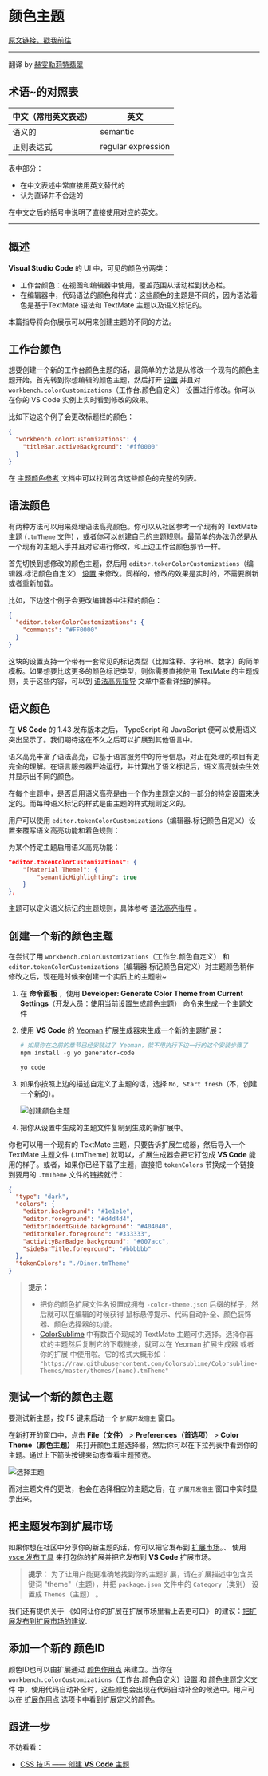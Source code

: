 # 颜色主题

[原文链接，戳我前往](https://code.visualstudio.com/api/extension-guides/color-theme)

------

翻译 by [赫雯勒莉特翡翠](https://github.com/HeveraletLaidCenx)

## 术语~的对照表

|中文（常用英文表述）|英文|
|----|----|
|语义的|semantic|
|正则表达式|regular expression|

表中部分：

* 在中文表述中常直接用英文替代的
* 认为直译并不合适的

在中文之后的括号中说明了直接使用对应的英文。

------

## 概述

**Visual Studio Code** 的 UI 中，可见的颜色分两类：

* 工作台颜色：在视图和编辑器中使用，覆盖范围从活动栏到状态栏。
* 在编辑器中，代码语法的颜色和样式：这些颜色的主题是不同的，因为语法着色是基于TextMate 语法和 TextMate 主题以及语义标记的。

本篇指导将向你展示可以用来创建主题的不同的方法。

## 工作台颜色

想要创建一个新的工作台颜色主题的话，最简单的方法是从修改一个现有的颜色主题开始。首先转到你想编辑的颜色主题，然后打开 [设置](https://code.visualstudio.com/docs/getstarted/settings) 并且对 `workbench.colorCustomizations`（工作台.颜色自定义） 设置进行修改。你可以在你的 VS Code 实例上实时看到修改的效果。

比如下边这个例子会更改标题栏的颜色：

```json
{
  "workbench.colorCustomizations": {
    "titleBar.activeBackground": "#ff0000"
  }
}
```

在 [主题颜色参考](https://code.visualstudio.com/api/references/theme-color) 文档中可以找到包含这些颜色的完整的列表。

## 语法颜色

有两种方法可以用来处理语法高亮颜色。你可以从社区参考一个现有的 TextMate 主题 (`.tmTheme` 文件) ，或者你可以创建自己的主题规则。最简单的办法仍然是从一个现有的主题入手并且对它进行修改，和上边工作台颜色那节一样。

首先切换到想修改的颜色主题，然后用 `editor.tokenColorCustomizations`（编辑器.标记颜色自定义） [设置](https://code.visualstudio.com/docs/getstarted/settings) 来修改。同样的，修改的效果是实时的，不需要刷新或者重新加载。

比如，下边这个例子会更改编辑器中注释的颜色：

```json
{
  "editor.tokenColorCustomizations": {
    "comments": "#FF0000"
  }
}
```

这块的设置支持一个带有一套常见的标记类型（比如注释、字符串、数字）的简单模板。如果想要比这更多的颜色标记类型，则你需要直接使用 TextMate 的主题规则，关于这些内容，可以到 [语法高亮指导](https://code.visualstudio.com/api/language-extensions/syntax-highlight-guide) 文章中查看详细的解释。

## 语义颜色

在 **VS Code** 的 1.43 发布版本之后， TypeScript 和 JavaScript 便可以使用语义突出显示了。我们期待这在不久之后可以扩展到其他语言中。

语义高亮丰富了语法高亮，它基于语言服务中的符号信息，对正在处理的项目有更完全的理解。在语言服务器开始运行，并计算出了语义标记后，语义高亮就会生效并显示出不同的颜色。

在每个主题中，是否启用语义高亮是由一个作为主题定义的一部分的特定设置来决定的。而每种语义标记的样式是由主题的样式规则定义的。

用户可以使用 `editor.tokenColorCustomizations`（编辑器.标记颜色自定义）设置来覆写语义高亮功能和着色规则：

为某个特定主题启用语义高亮功能：

```json
"editor.tokenColorCustomizations": {
    "[Material Theme]": {
        "semanticHighlighting": true
    }
},
```

主题可以定义语义标记的主题规则，具体参考 [语法高亮指导](https://code.visualstudio.com/api/language-extensions/syntax-highlight-guide#semantic-theming) 。

## 创建一个新的颜色主题

在尝试了用 `workbench.colorCustomizations`（工作台.颜色自定义） 和 `editor.tokenColorCustomizations`（编辑器.标记颜色自定义）对主题颜色稍作修改之后，现在是时候来创建一个实质上的主题啦~

1. 在 **命令面板** ，使用 **Developer: Generate Color Theme from Current Settings**（开发人员：使用当前设置生成颜色主题） 命令来生成一个主题文件

2. 使用 **VS Code** 的 [Yeoman](https://yeoman.io/) 扩展生成器来生成一个新的主题扩展：

   ```powershell
   # 如果你在之前的章节已经安装过了 Yeoman，就不用执行下边一行的这个安装步骤了
   npm install -g yo generator-code
   
   yo code
   ```

3. 如果你按照上边的描述自定义了主题的话，选择 `No, Start fresh`（不，创建一个新的）。

   ![创建颜色主题](img/创建颜色主题.png)

4. 把你从设置中生成的主题文件复制到生成的新扩展中。

你也可以用一个现有的 TextMate 主题，只要告诉扩展生成器，然后导入一个 TextMate 主题文件 (.tmTheme) 就可以，扩展生成器会把它打包成 **VS Code** 能用的样子。或者，如果你已经下载了主题，直接把 `tokenColors` 节换成一个链接到要用的 `.tmTheme` 文件的链接就行：

```json
{
  "type": "dark",
  "colors": {
    "editor.background": "#1e1e1e",
    "editor.foreground": "#d4d4d4",
    "editorIndentGuide.background": "#404040",
    "editorRuler.foreground": "#333333",
    "activityBarBadge.background": "#007acc",
    "sideBarTitle.foreground": "#bbbbbb"
  },
  "tokenColors": "./Diner.tmTheme"
}
```

> **提示：** 
>
> * 把你的颜色扩展文件名设置成拥有 `-color-theme.json` 后缀的样子，然后就可以在编辑的时候获得 鼠标悬停提示、代码自动补全、颜色装饰器、颜色选择器的功能。
>* [ColorSublime](https://colorsublime.github.io/) 中有数百个现成的 TextMate 主题可供选择。选择你喜欢的主题然后复制它的下载链接，就可以在 Yeoman 扩展生成器 或者 你的扩展 中使用啦。它的格式大概形如： `"https://raw.githubusercontent.com/Colorsublime/Colorsublime-Themes/master/themes/(name).tmTheme"`

## 测试一个新的颜色主题

要测试新主题，按 F5 键来启动一个 `扩展开发宿主` 窗口。

在新打开的窗口中，点击 **File（文件）** > **Preferences（首选项）** > **Color Theme（颜色主题）** 来打开颜色主题选择器，然后你可以在下拉列表中看到你的主题。通过上下箭头按键来动态查看主题预览。

![选择主题](img/选择主题.png)

而对主题文件的更改，也会在选择相应的主题之后，在 `扩展开发宿主` 窗口中实时显示出来。

## 把主题发布到扩展市场

如果你想在社区中分享你的新主题的话，你可以把它发布到 [扩展市场](https://code.visualstudio.com/docs/editor/extension-marketplace)。、
使用 [vsce 发布工具](https://code.visualstudio.com/api/working-with-extensions/publishing-extension) 来打包你的扩展并把它发布到 **VS Code** 扩展市场。

> **提示：** 为了让用户能更准确地找到你的主题扩展，请在扩展描述中包含关键词 "theme"（主题），并把 `package.json` 文件中的 `Category`（类别） 设置成 `Themes`（主题） 。

我们还有提供关于 《如何让你的扩展在扩展市场里看上去更可口》 的建议：[把扩展发布到扩展市场的建议](https://code.visualstudio.com/api/references/extension-manifest#marketplace-presentation-tips).

## 添加一个新的 颜色ID

颜色ID也可以由扩展通过 [颜色作用点](https://code.visualstudio.com/api/references/contribution-points#contributes.colors) 来建立。当你在 `workbench.colorCustomizations`（工作台.颜色自定义）设置 和 颜色主题定义文件 中，使用代码自动补全时，这些颜色会出现在代码自动补全的候选中。用户可以在 [扩展作用点](https://code.visualstudio.com/docs/editor/extension-marketplace#_extension-details) 选项卡中看到扩展定义的颜色。

## 跟进一步

不妨看看：

* [CSS 技巧 —— 创建 **VS Code** 主题](https://css-tricks.com/creating-a-vs-code-theme/)
